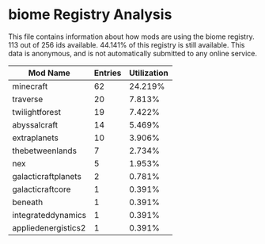 # biome Registry Analysis

This file contains information about how mods are using the biome registry. 113
out of 256 ids available. 44.141% of this registry is still available. This data
is anonymous, and is not automatically submitted to any online service.


| Mod Name            | Entries | Utilization |
|---------------------|---------|-------------|
| minecraft           | 62      | 24.219%     |
| traverse            | 20      | 7.813%      |
| twilightforest      | 19      | 7.422%      |
| abyssalcraft        | 14      | 5.469%      |
| extraplanets        | 10      | 3.906%      |
| thebetweenlands     | 7       | 2.734%      |
| nex                 | 5       | 1.953%      |
| galacticraftplanets | 2       | 0.781%      |
| galacticraftcore    | 1       | 0.391%      |
| beneath             | 1       | 0.391%      |
| integrateddynamics  | 1       | 0.391%      |
| appliedenergistics2 | 1       | 0.391%      |
